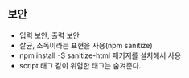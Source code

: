 ## 보안
- 입력 보안, 출력 보안
- 살균, 소독이라는 표현을 사용(npm sanitize)
- npm install -S sanitize-html 패키지를 설치해서 사용
- script 태그 같이 위험한 태그는 숨겨준다.
